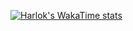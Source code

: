   <!--START_SECTION:waka-->
  <!--END_SECTION:waka-->
[![Harlok's WakaTime stats](https://github-readme-stats.vercel.app/api/wakatime?username=mindongeon)](https://github.com/anuraghazra/github-readme-stats)
